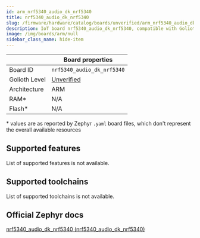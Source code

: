 ```yaml
---
id: arm_nrf5340_audio_dk_nrf5340
title: nrf5340_audio_dk_nrf5340
slug: /firmware/hardware/catalog/boards/unverified/arm_nrf5340_audio_dk_nrf5340
description: IoT board nrf5340_audio_dk_nrf5340, compatible with Golioth at unverified level.
image: /img/boards/arm/null
sidebar_class_name: hide-item
---
```


[//]: # (This is an auto-generated file, do not edit! Changes to it will be lost upon re-generation)



|                | Board properties     |
| -------------  | -------------------- |
| Board ID       | `nrf5340_audio_dk_nrf5340` |
| Golioth Level  | [Unverified](/firmware/hardware#unverified-boards) |
| Architecture   | ARM |
| RAM*           | N/A |
| Flash*         | N/A |

\* values are as reported by Zephyr `.yaml` board files, which don't represent the overall available resources



## Supported features

List of supported features is not available.

## Supported toolchains

List of supported toolchains is not available.

## Official Zephyr docs

[nrf5340_audio_dk_nrf5340 (nrf5340_audio_dk_nrf5340)](https://docs.zephyrproject.org/latest/boards/arm/nrf5340_audio_dk_nrf5340/doc/index.html)

